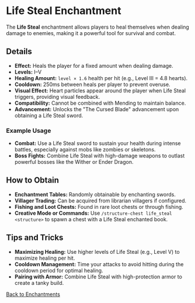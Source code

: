 # Life Steal Enchantment

The **Life Steal** enchantment allows players to heal themselves when dealing damage to enemies, making it a powerful tool for survival and combat.

## Details

- **Effect:** Heals the player for a fixed amount when dealing damage.
- **Levels:** I–V
- **Healing Amount:** `level × 1.6` health per hit (e.g., Level III = 4.8 hearts).
- **Cooldown:** 250ms between heals per player to prevent overuse.
- **Visual Effect:** Heart particles appear around the player when Life Steal triggers, providing visual feedback.
- **Compatibility:** Cannot be combined with Mending to maintain balance.
- **Advancement:** Unlocks the "The Cursed Blade" advancement upon obtaining a Life Steal sword.

### Example Usage

- **Combat:** Use a Life Steal sword to sustain your health during intense battles, especially against mobs like zombies or skeletons.
- **Boss Fights:** Combine Life Steal with high-damage weapons to outlast powerful bosses like the Wither or Ender Dragon.

## How to Obtain

- **Enchantment Tables:** Randomly obtainable by enchanting swords.
- **Villager Trading:** Can be acquired from librarian villagers if configured.
- **Fishing and Loot Chests:** Found in rare loot chests or through fishing.
- **Creative Mode or Commands:** Use `/structure-chest life_steal <structure>` to spawn a chest with a Life Steal enchanted book.

## Tips and Tricks

- **Maximizing Healing:** Use higher levels of Life Steal (e.g., Level V) to maximize healing per hit.
- **Cooldown Management:** Time your attacks to avoid hitting during the cooldown period for optimal healing.
- **Pairing with Armor:** Combine Life Steal with high-protection armor to create a tanky build.

[Back to Enchantments](../README.md#✨-available-enchantments)
